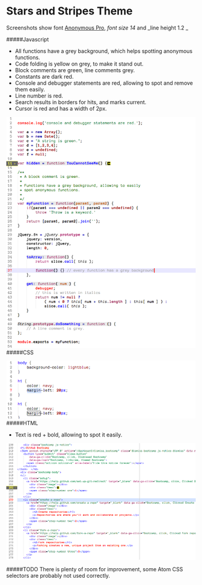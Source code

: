 # Stars and Stripes Theme

Screenshots show font [Anonymous Pro](http://www.marksimonson.com/fonts/view/anonymous-pro), _font size 14_
and _line height 1.2  _

#####Javascript
* All functions have a grey background, which helps spotting anonymous functions.
* Code folding is yellow on grey, to make it stand out.
* Block comments are green, line comments grey.
* Constants are dark red.
* Console and debugger statements are red, allowing to spot and remove them easily.
* Line number is red.
* Search results in borders for hits, and marks current.
* Cursor is red and has a width of 2px.

![Javascript](https://github.com/xErik/Stars-and-Stripes-Theme-Syntax-for-Atom/raw/master/images/javascript.png)
#####CSS

![CSS](https://github.com/xErik/Stars-and-Stripes-Theme-Syntax-for-Atom/raw/master/images/css.png)
#####HTML  
* Text is red + bold, allowing to spot it easily.


![HTML](https://github.com/xErik/Stars-and-Stripes-Theme-Syntax-for-Atom/raw/master/images/html.png)

#####TODO
There is plenty of room for improvement, some Atom CSS selectors are probably not used correctly.
